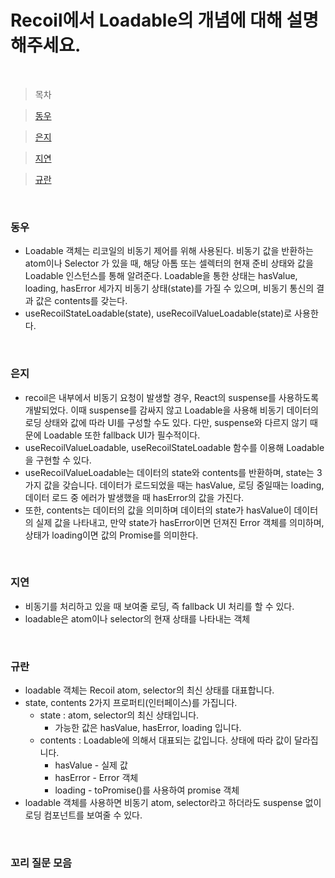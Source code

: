 # Recoil에서 Loadable의 개념에 대해 설명해주세요.

<br />

> 목차

> [동우](#동우)

> [은지](#은지)

> [지연](#지연)

> [규란](규란)

<br />

### 동우

- Loadable 객체는 리코일의 비동기 제어를 위해 사용된다. 비동기 값을 반환하는 atom이나 Selector 가 있을 때, 해당 아톰 또는 셀렉터의 현재 준비 상태와 값을 Loadable 인스턴스를 통해 알려준다. Loadable을 통한 상태는 hasValue, loading, hasError 세가지 비동기 상태(state)를 가질 수 있으며, 비동기 통신의 결과 값은 contents를 갖는다.
- useRecoilStateLoadable(state), useRecoilValueLoadable(state)로 사용한다.

<br />

### 은지

- recoil은 내부에서 비동기 요청이 발생할 경우, React의 suspense를 사용하도록 개발되었다. 이때 suspense를 감싸지 않고 Loadable을 사용해 비동기 데이터의 로딩 상태와 값에 따라 UI를 구성할 수도 있다. 다만, suspense와 다르지 않기 때문에 Loadable 또한 fallback UI가 필수적이다.
- useRecoilValueLoadable, useRecoilStateLoadable 함수를 이용해 Loadable을 구현할 수 있다.
- useRecoilValueLoadable는 데이터의 state와 contents를 반환하며, state는 3가지 값을 갖습니다. 데이터가 로드되었을 때는 hasValue, 로딩 중일때는 loading, 데이터 로드 중 에러가 발생했을 때 hasError의 값을 가진다.
- 또한, contents는 데이터의 값을 의미하며 데이터의 state가 hasValue이 데이터의 실제 값을 나타내고, 만약 state가 hasError이면 던져진 Error 객체를 의미하며, 상태가 loading이면 값의 Promise를 의미한다.

<br />

### 지연

- 비동기를 처리하고 있을 때 보여줄 로딩, 즉 fallback UI 처리를 할 수 있다.
- loadable은 atom이나 selector의 현재 상태를 나타내는 객체

<br />

### 규란

- loadable 객체는 Recoil atom, selector의 최신 상태를 대표합니다.
- state, contents 2가지 프로퍼티(인터페이스)를 가집니다.
  - state : atom, selector의 최신 상태입니다.
    - 가능한 값은 hasValue, hasError, loading 입니다.
  - contents : Loadable에 의해서 대표되는 값입니다. 상태에 따라 값이 달라집니다.
    - hasValue - 실제 값
    - hasError - Error 객체
    - loading - toPromise()를 사용하여 promise 객체
- loadable 객체를 사용하면 비동기 atom, selector라고 하더라도 suspense 없이 로딩 컴포넌트를 보여줄 수 있다.

<br />

### 꼬리 질문 모음
